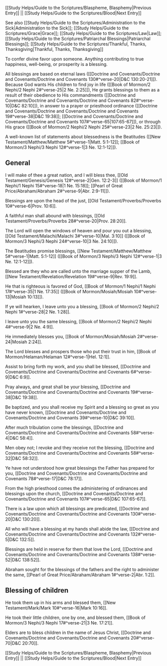 [[Study Helps/Guide to the Scriptures/Blaspheme, Blasphemy|Previous Entry]]  ||  [[Study Helps/Guide to the Scriptures/Blood|Next Entry]]

 See also [[Study Helps/Guide to the Scriptures/Administration to the Sick|Administration to the Sick]]; [[Study Helps/Guide to the Scriptures/Grace|Grace]]; [[Study Helps/Guide to the Scriptures/Law|Law]]; [[Study Helps/Guide to the Scriptures/Patriarchal Blessings|Patriarchal Blessings]]; [[Study Helps/Guide to the Scriptures/Thankful, Thanks, Thanksgiving|Thankful, Thanks, Thanksgiving]]

 To confer divine favor upon someone. Anything contributing to true happiness, well-being, or prosperity is a blessing.

 All blessings are based on eternal laws ([[Doctrine and Covenants/Doctrine and Covenants/Doctrine and Covenants 130#^verse-20|D&C 130:20-21]]). Because God wants His children to find joy in life ([[Book of Mormon/2 Nephi/2 Nephi 2#^verse-25|2 Ne. 2:25]]), He grants blessings to them as a result of their obedience to His commandments ([[Doctrine and Covenants/Doctrine and Covenants/Doctrine and Covenants 82#^verse-10|D&C 82:10]]), in answer to a prayer or priesthood ordinance ([[Doctrine and Covenants/Doctrine and Covenants/Doctrine and Covenants 19#^verse-38|D&C 19:38]]; [[Doctrine and Covenants/Doctrine and Covenants/Doctrine and Covenants 107#^verse-65|107:65-67]]), or through His grace ([[Book of Mormon/2 Nephi/2 Nephi 25#^verse-23|2 Ne. 25:23]]).

 A well-known list of statements about blessedness is the Beatitudes ([[New Testament/Matthew/Matthew 5#^verse-1|Matt. 5:1-12]]; [[Book of Mormon/3 Nephi/3 Nephi 12#^verse-1|3 Ne. 12:1-12]]).

## General

 I will make of thee a great nation, and I will bless thee, [[Old Testament/Genesis/Genesis 12#^verse-2|Gen. 12:2-3]] ([[Book of Mormon/1 Nephi/1 Nephi 15#^verse-18|1 Ne. 15:18]]; [[Pearl of Great Price/Abraham/Abraham 2#^verse-9|Abr. 2:9-11]]).

 Blessings are upon the head of the just, [[Old Testament/Proverbs/Proverbs 10#^verse-6|Prov. 10:6]].

 A faithful man shall abound with blessings, [[Old Testament/Proverbs/Proverbs 28#^verse-20|Prov. 28:20]].

 The Lord will open the windows of heaven and pour you out a blessing, [[Old Testament/Malachi/Malachi 3#^verse-10|Mal. 3:10]] ([[Book of Mormon/3 Nephi/3 Nephi 24#^verse-10|3 Ne. 24:10]]).

 The Beatitudes promise blessings, [[New Testament/Matthew/Matthew 5#^verse-1|Matt. 5:1-12]] ([[Book of Mormon/3 Nephi/3 Nephi 12#^verse-1|3 Ne. 12:1-12]]).

 Blessed are they who are called unto the marriage supper of the Lamb, [[New Testament/Revelation/Revelation 19#^verse-9|Rev. 19:9]].

 He that is righteous is favored of God, [[Book of Mormon/1 Nephi/1 Nephi 17#^verse-35|1 Ne. 17:35]] ([[Book of Mormon/Mosiah/Mosiah 10#^verse-13|Mosiah 10:13]]).

 If ye will hearken, I leave unto you a blessing, [[Book of Mormon/2 Nephi/2 Nephi 1#^verse-28|2 Ne. 1:28]].

 I leave unto you the same blessing, [[Book of Mormon/2 Nephi/2 Nephi 4#^verse-9|2 Ne. 4:9]].

 He immediately blesses you, [[Book of Mormon/Mosiah/Mosiah 2#^verse-24|Mosiah 2:24]].

 The Lord blesses and prospers those who put their trust in him, [[Book of Mormon/Helaman/Helaman 12#^verse-1|Hel. 12:1]].

 Assist to bring forth my work, and you shall be blessed, [[Doctrine and Covenants/Doctrine and Covenants/Doctrine and Covenants 6#^verse-9|D&C 6:9]].

 Pray always, and great shall be your blessing, [[Doctrine and Covenants/Doctrine and Covenants/Doctrine and Covenants 19#^verse-38|D&C 19:38]].

 Be baptized, and you shall receive my Spirit and a blessing so great as you have never known, [[Doctrine and Covenants/Doctrine and Covenants/Doctrine and Covenants 39#^verse-10|D&C 39:10]].

 After much tribulation come the blessings, [[Doctrine and Covenants/Doctrine and Covenants/Doctrine and Covenants 58#^verse-4|D&C 58:4]].

 Men obey not; I revoke and they receive not the blessing, [[Doctrine and Covenants/Doctrine and Covenants/Doctrine and Covenants 58#^verse-32|D&C 58:32]].

 Ye have not understood how great blessings the Father has prepared for you, [[Doctrine and Covenants/Doctrine and Covenants/Doctrine and Covenants 78#^verse-17|D&C 78:17]].

 From the high priesthood comes the administering of ordinances and blessings upon the church, [[Doctrine and Covenants/Doctrine and Covenants/Doctrine and Covenants 107#^verse-65|D&C 107:65-67]].

 There is a law upon which all blessings are predicated, [[Doctrine and Covenants/Doctrine and Covenants/Doctrine and Covenants 130#^verse-20|D&C 130:20]].

 All who will have a blessing at my hands shall abide the law, [[Doctrine and Covenants/Doctrine and Covenants/Doctrine and Covenants 132#^verse-5|D&C 132:5]].

 Blessings are held in reserve for them that love the Lord, [[Doctrine and Covenants/Doctrine and Covenants/Doctrine and Covenants 138#^verse-52|D&C 138:52]].

 Abraham sought for the blessings of the fathers and the right to administer the same, [[Pearl of Great Price/Abraham/Abraham 1#^verse-2|Abr. 1:2]].

## Blessing of children

 He took them up in his arms and blessed them, [[New Testament/Mark/Mark 10#^verse-16|Mark 10:16]].

 He took their little children, one by one, and blessed them, [[Book of Mormon/3 Nephi/3 Nephi 17#^verse-21|3 Ne. 17:21]].

 Elders are to bless children in the name of Jesus Christ, [[Doctrine and Covenants/Doctrine and Covenants/Doctrine and Covenants 20#^verse-70|D&C 20:70]].

[[Study Helps/Guide to the Scriptures/Blaspheme, Blasphemy|Previous Entry]]  ||  [[Study Helps/Guide to the Scriptures/Blood|Next Entry]]